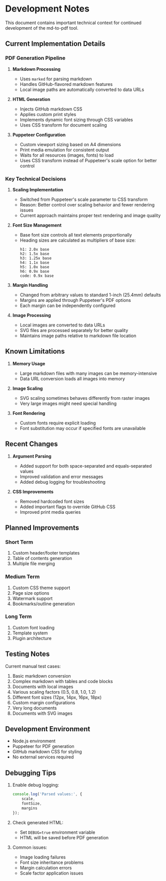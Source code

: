 # Development Notes

This document contains important technical context for continued development of the md-to-pdf tool.

## Current Implementation Details

### PDF Generation Pipeline

1. **Markdown Processing**
   - Uses `marked` for parsing markdown
   - Handles GitHub-flavored markdown features
   - Local image paths are automatically converted to data URLs

2. **HTML Generation**
   - Injects GitHub markdown CSS
   - Applies custom print styles
   - Implements dynamic font sizing through CSS variables
   - Uses CSS transform for document scaling

3. **Puppeteer Configuration**
   - Custom viewport sizing based on A4 dimensions
   - Print media emulation for consistent output
   - Waits for all resources (images, fonts) to load
   - Uses CSS transform instead of Puppeteer's scale option for better control

### Key Technical Decisions

1. **Scaling Implementation**
   - Switched from Puppeteer's scale parameter to CSS transform
   - Reason: Better control over scaling behavior and fewer rendering issues
   - Current approach maintains proper text rendering and image quality

2. **Font Size Management**
   - Base font size controls all text elements proportionally
   - Heading sizes are calculated as multipliers of base size:
     ```
     h1: 2.0x base
     h2: 1.5x base
     h3: 1.25x base
     h4: 1.1x base
     h5: 1.0x base
     h6: 0.9x base
     code: 0.9x base
     ```

3. **Margin Handling**
   - Changed from arbitrary values to standard 1-inch (25.4mm) defaults
   - Margins are applied through Puppeteer's PDF options
   - Each margin can be independently configured

4. **Image Processing**
   - Local images are converted to data URLs
   - SVG files are processed separately for better quality
   - Maintains image paths relative to markdown file location

## Known Limitations

1. **Memory Usage**
   - Large markdown files with many images can be memory-intensive
   - Data URL conversion loads all images into memory

2. **Image Scaling**
   - SVG scaling sometimes behaves differently from raster images
   - Very large images might need special handling

3. **Font Rendering**
   - Custom fonts require explicit loading
   - Font substitution may occur if specified fonts are unavailable

## Recent Changes

1. **Argument Parsing**
   - Added support for both space-separated and equals-separated values
   - Improved validation and error messages
   - Added debug logging for troubleshooting

2. **CSS Improvements**
   - Removed hardcoded font sizes
   - Added important flags to override GitHub CSS
   - Improved print media queries

## Planned Improvements

### Short Term
1. Custom header/footer templates
2. Table of contents generation
3. Multiple file merging

### Medium Term
1. Custom CSS theme support
2. Page size options
3. Watermark support
4. Bookmarks/outline generation

### Long Term
1. Custom font loading
2. Template system
3. Plugin architecture

## Testing Notes

Current manual test cases:
1. Basic markdown conversion
2. Complex markdown with tables and code blocks
3. Documents with local images
4. Various scaling factors (0.5, 0.8, 1.0, 1.2)
5. Different font sizes (12px, 14px, 16px, 18px)
6. Custom margin configurations
7. Very long documents
8. Documents with SVG images

## Development Environment

- Node.js environment
- Puppeteer for PDF generation
- GitHub markdown CSS for styling
- No external services required

## Debugging Tips

1. Enable debug logging:
   ```javascript
   console.log('Parsed values:', {
       scale,
       fontSize,
       margins
   });
   ```

2. Check generated HTML:
   - Set `DEBUG=true` environment variable
   - HTML will be saved before PDF generation

3. Common issues:
   - Image loading failures
   - Font size inheritance problems
   - Margin calculation errors
   - Scale factor application issues

